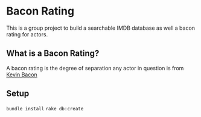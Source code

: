 # Bacon Rating

This is a group project to build a searchable IMDB database as well a bacon rating for actors. 

## What is a Bacon Rating?

A bacon rating is the degree of separation any actor in question is from [Kevin Bacon](http://www.imdb.com/name/nm0000102/)

## Setup

`bundle install`
`rake db:create`


